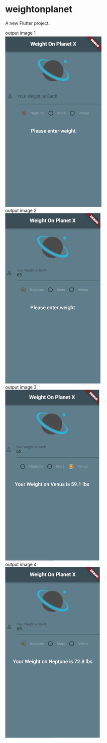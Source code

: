 # weightonplanet

A new Flutter project.

output image 1 <br />
![Image of Login](https://github.com/sandeepmaharjan55/weightonplanetx/blob/master/outputImages/1.JPG) <br />
output image 2\
![Image of Login](https://github.com/sandeepmaharjan55/weightonplanetx/blob/master/outputImages/2.JPG) <br />
output image 3 <br />
![Image of Login](https://github.com/sandeepmaharjan55/weightonplanetx/blob/master/outputImages/3.JPG) <br />
output image 4 <br />
![Image of Login](https://github.com/sandeepmaharjan55/weightonplanetx/blob/master/outputImages/4.JPG)
